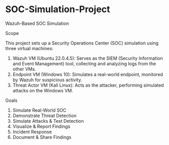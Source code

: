 # SOC-Simulation-Project
 Wazuh-Based SOC Simulation

Scope

This project sets up a Security Operations Center (SOC) simulation using three virtual machines:

1.	Wazuh VM (Ubuntu 22.0.4.5): Serves as the SIEM (Security Information and Event Management) tool, collecting and analyzing logs from the other VMs.
2.	Endpoint VM (Windows 10): Simulates a real-world endpoint, monitored by Wazuh for suspicious activity.
3.	Threat Actor VM (Kali Linux): Acts as the attacker, performing simulated attacks on the Windows VM.


Goals
1.	Simulate Real-World SOC
2.	Demonstrate Threat Detection
3.	Simulate Attacks & Test Detection
4.	Visualize & Report Findings
5.	Incident Response
6.	Document & Share Findings
